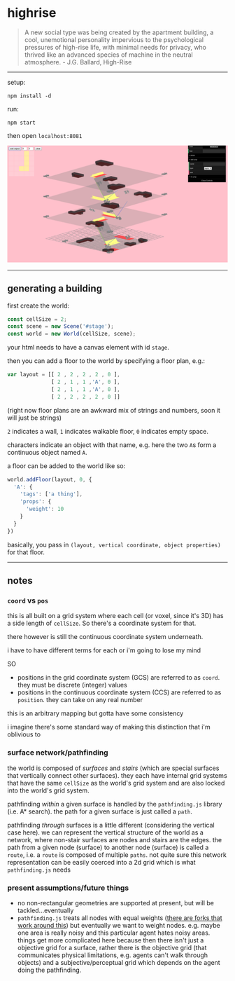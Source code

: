 # highrise

> A new social type was being created by the apartment building, a cool, unemotional personality impervious to the psychological pressures of high-rise life, with minimal needs for privacy, who thrived like an advanced species of machine in the neutral atmosphere. - J.G. Ballard, High-Rise

---

setup:

    npm install -d

run:

    npm start

then open `localhost:8081`

![](shot.png)

---

## generating a building

first create the world:

```js
const cellSize = 2;
const scene = new Scene('#stage');
const world = new World(cellSize, scene);
```

your html needs to have a canvas element with id `stage`.

then you can add a floor to the world by specifying a floor plan, e.g.:

```js
var layout = [[ 2 , 2 , 2 , 2 , 0 ],
              [ 2 , 1 , 1 ,'A', 0 ],
              [ 2 , 1 , 1 ,'A', 0 ],
              [ 2 , 2 , 2 , 2 , 0 ]]
```

(right now floor plans are an awkward mix of strings and numbers, soon it will just be strings)

`2` indicates a wall, `1` indicates walkable floor, `0` indicates empty space.

characters indicate an object with that name, e.g. here the two `A`s form a continuous object named `A`.

a floor can be added to the world like so:

```js
world.addFloor(layout, 0, {
  'A': {
    'tags': ['a thing'],
    'props': {
      'weight': 10
    }
  }
})
```

basically, you pass in `(layout, vertical coordinate, object properties)` for that floor.

---

## notes

### `coord` vs `pos`

this is all built on a grid system where each cell (or voxel, since it's 3D) has a side length of `cellSize`. So there's a coordinate system for that.

there however is still the continuous coordinate system underneath.

i have to have different terms for each or i'm going to lose my mind

SO

- positions in the grid coordinate system (GCS) are referred to as `coord`. they must be discrete (integer) values
- positions in the continuous coordinate system (CCS) are referred to as `position`. they can take on any real number

this is an arbitrary mapping but gotta have some consistency

i imagine there's some standard way of making this distinction that i'm oblivious to

### surface network/pathfinding

the world is composed of _surfaces_ and _stairs_ (which are special surfaces that vertically connect other surfaces). they each have internal grid systems that have the same `cellSize` as the world's grid system and are also locked into the world's grid system.

pathfinding _within_ a given surface is handled by the `pathfinding.js` library (i.e. A\* search). the path for a given surface is just called a `path`.

pathfinding _through_ surfaces is a little different (considering the vertical case here). we can represent the vertical structure of the world as a network, where non-stair surfaces are nodes and stairs are the edges. the path from a given node (surface) to another node (surface) is called a `route`, i.e. a `route` is composed of multiple `paths`. not quite sure this network representation can be easily coerced into a 2d grid which is what `pathfinding.js` needs

### present assumptions/future things

- no non-rectangular geometries are supported at present, but will be tackled...eventually
- `pathfinding.js` treats all nodes with equal weights ([there are forks that work around this](https://github.com/qiao/PathFinding.js/issues/129)) but eventually we want to weight nodes. e.g. maybe one area is really noisy and this particular agent hates noisy areas. things get more complicated here because then there isn't just a objective grid for a surface, rather there is the objective grid (that communicates physical limitations, e.g. agents can't walk through objects) and a subjective/perceptual grid which depends on the agent doing the pathfinding.

